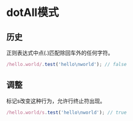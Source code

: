 # dotAll模式

## 历史
正则表达式中点(.)匹配除回车外的任何字符。
```js
/hello.world/.test('hello\nworld'); // false
```

## 调整
标记s改变这种行为，允许行终止符出现。
```js
/hello.world/s.test('hello\nworld'); // true
```